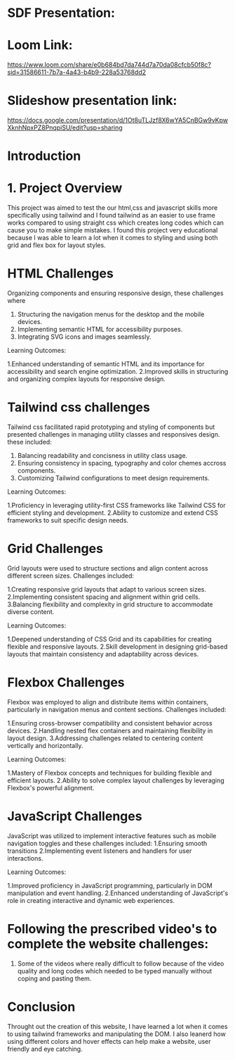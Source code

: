 # SDF Presentation:
# Loom Link:
https://www.loom.com/share/e0b684bd7da744d7a70da08cfcb50f8c?sid=31586611-7b7a-4a43-b4b9-228a53768dd2

# Slideshow presentation link:
https://docs.google.com/presentation/d/1Ot8uTLJzf8X6wYA5CnBGw9vKpwXknhNpxPZ8PnqpiSU/edit?usp=sharing

# Introduction
# 1. Project Overview
This project was aimed to test the our html,css and javascript skills more specifically using tailwind and I found tailwind as an easier to use frame works compared to using straight css which creates long codes which can cause you to make simple mistakes. I found this project very educational because I was able to learn a lot when it comes to styling and using both grid and flex box for layout styles.

# HTML Challenges
Organizing components and ensuring responsive design, these challenges where
1. Structuring the navigation menus for the desktop and the mobile devices.
2. Implementing semantic HTML for accessibility purposes.
3. Integrating SVG icons and images seamlessly.

Learning Outcomes:

1.Enhanced understanding of semantic HTML and its importance for accessibility and search engine optimization.
2.Improved skills in structuring and organizing complex layouts for responsive design.

# Tailwind css challenges
Tailwind css facilitated rapid prototyping and styling of components but presented challenges in managing utility classes and responsives design. these included:
1. Balancing readability and concisness in utility class usage.
2. Ensuring consistency in spacing, typography and color chemes accross components.
3. Customizing Tailwind configurations to meet design requirements.

Learning Outcomes:

1.Proficiency in leveraging utility-first CSS frameworks like Tailwind CSS for efficient styling and development.
2.Ability to customize and extend CSS frameworks to suit specific design needs.

# Grid Challenges
Grid layouts were used to structure sections and align content across different screen sizes. Challenges included:

1.Creating responsive grid layouts that adapt to various screen sizes.
2.Implementing consistent spacing and alignment within grid cells.
3.Balancing flexibility and complexity in grid structure to accommodate diverse content.

Learning Outcomes:

1.Deepened understanding of CSS Grid and its capabilities for creating flexible and responsive layouts.
2.Skill development in designing grid-based layouts that maintain consistency and adaptability across devices.

# Flexbox Challenges
Flexbox was employed to align and distribute items within containers, particularly in navigation menus and content sections. Challenges included:

1.Ensuring cross-browser compatibility and consistent behavior across devices.
2.Handling nested flex containers and maintaining flexibility in layout design.
3.Addressing challenges related to centering content vertically and horizontally.

Learning Outcomes:

1.Mastery of Flexbox concepts and techniques for building flexible and efficient layouts.
2.Ability to solve complex layout challenges by leveraging Flexbox's powerful alignment.

# JavaScript Challenges
JavaScript was utilized to implement interactive features such as mobile navigation toggles and these challenges included:
1.Ensuring smooth transitions
2.Implementing event listeners and handlers for user interactions.

Learning Outcomes:

1.Improved proficiency in JavaScript programming, particularly in DOM manipulation and event handling.
2.Enhanced understanding of JavaScript's role in creating interactive and dynamic web experiences.

# Following the prescribed video's to complete the website challenges:
1. Some of the videos where really difficult to follow because of the video quality and long codes which needed to be typed manually without coping and pasting them.

# Conclusion
Throught out the creation of this website, I have learned a lot when it comes to using tailwind frameworks and manipulating the DOM. I also leanerd how using different colors and hover effects can help make a website, user friendly and eye catching. 
